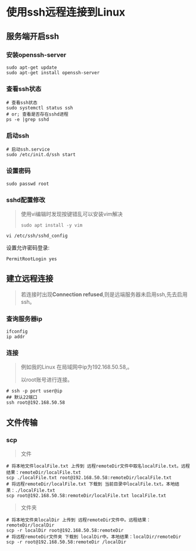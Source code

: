 # 使用ssh远程连接到Linux



## 服务端开启ssh

### 安装openssh-server

```shell
sudo apt-get update
sudo apt-get install openssh-server
```

### 查看ssh状态

```shell
# 查看ssh状态
sudo systemctl status ssh
# or; 查看是否存在sshd进程
ps -e |grep sshd
```

### 启动ssh

```shell
# 启动ssh.service
sudo /etc/init.d/ssh start
```

### 设置密码

```shell
sudo passwd root
```

### sshd配置修改

> 使用vi编辑时发现按键错乱可以安装vim解决
>
> `sudo apt install -y vim`

```
vi /etc/ssh/sshd_config
```

设置允许密码登录:

```shell
PermitRootLogin yes
```



## 建立远程连接

> 若连接时出现**Connection refused**,则是远端服务器未启用ssh,先去启用ssh。

### 查询服务器ip

```shell
ifconfig
ip addr
```

### 连接

> 例如我的Linux 在局域网中ip为192.168.50.58,。
>
> 以root账号进行连接。

```shell
# ssh -p port user@ip
## 默认22端口
ssh root@192.168.50.58
```

## 文件传输

### scp

> 文件

```shell
# 将本地文件localFile.txt 上传到 远程remoteDir文件中取名localFile.txt。远程结果：remoteDir/localFile.txt
scp ./localFile.txt root@192.168.50.58:remoteDir/localFile.txt
# 将远程remoteDir/localFile.txt 下载到 当前目录中localFile.txt。本地结果：./localFile.txt
scp root@192.168.50.58:remoteDir/localFile.txt localFile.txt
```

> 文件夹

```shell
# 将本地文件夹localDir 上传到 远程remoteDir文件中。远程结果：remoteDir/localDir
scp -r localDir root@192.168.50.58:remoteDir
# 将远程remoteDir文件夹 下载到 localDir中。本地结果：localDir/remoteDir
scp -r root@192.168.50.58:remoteDir /localDir
```

